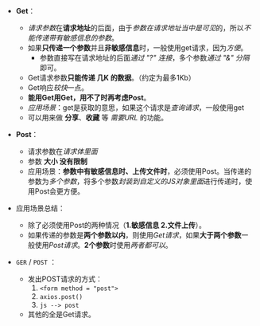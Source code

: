 
- **Get**：
    - *请求参数*在**请求地址**的后面，由于*参数在请求地址当中是可见*的，所以*不能传递带有敏感信息的参数*。
    - 如果**只传递一个参数**并且**非敏感信息**时，一般使用get请求，因为*方便*。
        - 参数直接写在请求地址的后面*通过 "?" 连接*，多个参数*通过 "&" 分隔* 即可。
    - Get请求参数**只能传递 几K 的数据**。（约定为最多1Kb）
    - Get响应*较快*一点。
    - **能用Get用Get，用不了时再考虑Post**。
    - *应用场景*：get是获取的意思，如果这个请求是*查询请求*，一般使用get
    - 可以用来做 **分享**、**收藏** 等 *需要URL* 的功能。

- **Post**：
    - 请求参数在*请求体里面*
    - 参数 **大小 没有限制**
    - 应用场景：**参数中有敏感信息时、上传文件时**，必须使用Post。当传递的参数为*多个参数*，将多个参数*封装到自定义的JS对象里面*进行传递时，使用Post会更方便。

- 应用场景总结：
    - 除了必须使用Post的两种情况（**1.敏感信息 2.文件上传**）。
    - 如果传递的参数是**两个参数以内**，则使用*Get请求*，如果**大于两个参数**一般使用*Post请求*。**2个参数**时使用*两者都可以*。

- `GER` / `POST` ：
    - 发出POST请求的方式：
        1. `<form method = "post">`
        2. `axios.post()`
        3. `js --> post`
    - 其他的全是Get请求。